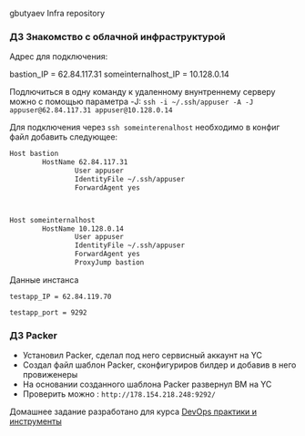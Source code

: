 
gbutyaev Infra repository

### ДЗ Знакомство с облачной инфраструктурой

Адрес для подключения:

bastion_IP = 62.84.117.31
someinternalhost_IP = 10.128.0.14

Подлючиться в одну команду к удаленному внунтреннему серверу можно с помощью параметра -J: `ssh -i ~/.ssh/appuser -A -J appuser@62.84.117.31 appuser@10.128.0.14`


Для подключения через `ssh someinterenalhost` необходимо в конфиг файл добавить следующее:

```bash
Host bastion
		HostName 62.84.117.31
                User appuser
                IdentityFile ~/.ssh/appuser
                ForwardAgent yes



Host someinternalhost
		HostName 10.128.0.14
                User appuser
                IdentityFile ~/.ssh/appuser
                ForwardAgent yes
                ProxyJump bastion


```
Данные инстанса

```
testapp_IP = 62.84.119.70

testapp_port = 9292

```

### ДЗ Packer
* Установил Packer, сделал под него сервисный аккаунт на YC
* Создал файл шаблон Packer, сконфигуриров билдер и добавив в него провиженеры
* На основании созданного шаблона Packer развернул ВМ на YC
* Проверить можно : `http://178.154.218.248:9292/`



Домашнее задание разработано для курса [DevOps практики и инструменты](https://otus.ru/lessons/devops-praktiki-i-instrumenty/)

